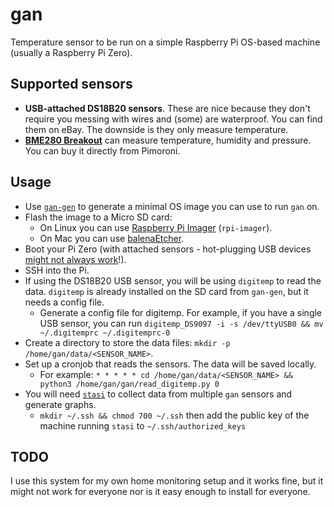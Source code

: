 # gan

Temperature sensor to be run on a simple Raspberry Pi OS-based machine (usually a Raspberry Pi Zero).

## Supported sensors

* **USB-attached DS18B20 sensors**. These are nice because they don't require you messing with wires and (some) are waterproof. You can find them on eBay. The downside is they only measure temperature.
* [**BME280 Breakout**](https://shop.pimoroni.com/products/bme280-breakout) can measure temperature, humidity and pressure. You can buy it directly from Pimoroni.

## Usage

* Use [`gan-gen`](https://github.com/ibz/gan-gen) to generate a minimal OS image you can use to run `gan` on.
* Flash the image to a Micro SD card:
  * On Linux you can use [Raspberry Pi Imager](https://www.raspberrypi.com/software/) (`rpi-imager`).
  * On Mac you can use [balenaEtcher](https://www.balena.io/etcher/).
* Boot your Pi Zero (with attached sensors - hot-plugging USB devices [might not always work](https://forums.raspberrypi.com/viewtopic.php?t=23205#p217196)!).
* SSH into the Pi.
* If using the DS18B20 USB sensor, you will be using `digitemp` to read the data. `digitemp` is already installed on the SD card from `gan-gen`, but it needs a config file.
  * Generate a config file for digitemp. For example, if you have a single USB sensor, you can run `digitemp_DS9097 -i -s /dev/ttyUSB0 && mv ~/.digitemprc ~/.digitemprc-0`
* Create a directory to store the data files: `mkdir -p /home/gan/data/<SENSOR_NAME>`.
* Set up a cronjob that reads the sensors. The data will be saved locally.
  * For example: `* * * * * cd /home/gan/data/<SENSOR_NAME> && python3 /home/gan/gan/read_digitemp.py 0`
* You will need [`stasi`](https://github.com/ibz/stasi) to collect data from multiple `gan` sensors and generate graphs.
  * `mkdir ~/.ssh && chmod 700 ~/.ssh` then add the public key of the machine running `stasi` to `~/.ssh/authorized_keys`

## TODO

I use this system for my own home monitoring setup and it works fine, but it might not work for everyone nor is it easy enough to install for everyone.
